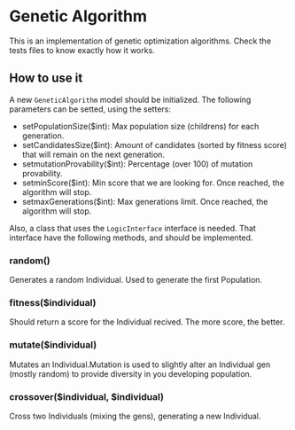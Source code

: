 # Genetic Algorithm

This is an implementation of genetic optimization algorithms. Check the tests files to know exactly how it works.

## How to use it

A new `GeneticAlgorithm` model should be initialized. The following parameters can be setted, using the setters:

* setPopulationSize($int): Max population size (childrens) for each generation.
* setCandidatesSize($int): Amount of candidates (sorted by fitness score) that will remain on the next generation.
* setmutationProvability($int): Percentage (over 100) of mutation provability.
* setminScore($int): Min score that we are looking for. Once reached, the algorithm will stop.
* setmaxGenerations($int): Max generations limit. Once reached, the algorithm will stop.

Also, a class that uses the `LogicInterface` interface is needed. That interface have the following methods, and should be implemented.

### random()

Generates a random Individual. Used to generate the first Population.

### fitness($individual)

Should return a score for the Individual recived. The more score, the better.

### mutate($individual)

Mutates an Individual.Mutation is used to slightly alter an Individual gen (mostly random) to provide diversity in you developing population.

### crossover($individual, $individual)

Cross two Individuals (mixing the gens), generating a new Individual.